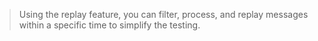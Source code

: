 > Using the replay feature, you can filter, process, and replay messages within a specific time to simplify the testing.
